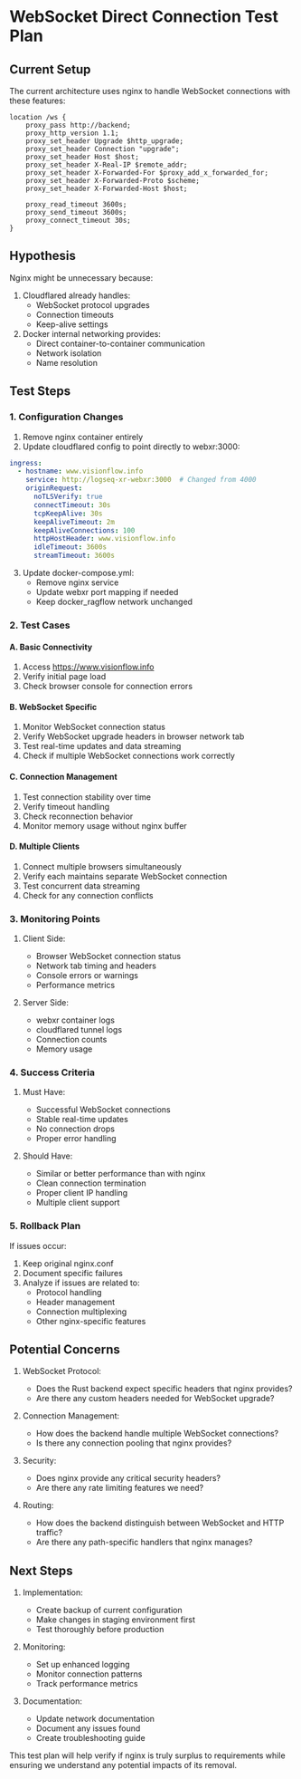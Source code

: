 # WebSocket Direct Connection Test Plan

## Current Setup
The current architecture uses nginx to handle WebSocket connections with these features:
```nginx
location /ws {
    proxy_pass http://backend;
    proxy_http_version 1.1;
    proxy_set_header Upgrade $http_upgrade;
    proxy_set_header Connection "upgrade";
    proxy_set_header Host $host;
    proxy_set_header X-Real-IP $remote_addr;
    proxy_set_header X-Forwarded-For $proxy_add_x_forwarded_for;
    proxy_set_header X-Forwarded-Proto $scheme;
    proxy_set_header X-Forwarded-Host $host;
    
    proxy_read_timeout 3600s;
    proxy_send_timeout 3600s;
    proxy_connect_timeout 30s;
}
```

## Hypothesis
Nginx might be unnecessary because:
1. Cloudflared already handles:
   - WebSocket protocol upgrades
   - Connection timeouts
   - Keep-alive settings
2. Docker internal networking provides:
   - Direct container-to-container communication
   - Network isolation
   - Name resolution

## Test Steps

### 1. Configuration Changes
1. Remove nginx container entirely
2. Update cloudflared config to point directly to webxr:3000:
```yaml
ingress:
  - hostname: www.visionflow.info
    service: http://logseq-xr-webxr:3000  # Changed from 4000
    originRequest:
      noTLSVerify: true
      connectTimeout: 30s
      tcpKeepAlive: 30s
      keepAliveTimeout: 2m
      keepAliveConnections: 100
      httpHostHeader: www.visionflow.info
      idleTimeout: 3600s
      streamTimeout: 3600s
```

3. Update docker-compose.yml:
   - Remove nginx service
   - Update webxr port mapping if needed
   - Keep docker_ragflow network unchanged

### 2. Test Cases

#### A. Basic Connectivity
1. Access https://www.visionflow.info
2. Verify initial page load
3. Check browser console for connection errors

#### B. WebSocket Specific
1. Monitor WebSocket connection status
2. Verify WebSocket upgrade headers in browser network tab
3. Test real-time updates and data streaming
4. Check if multiple WebSocket connections work correctly

#### C. Connection Management
1. Test connection stability over time
2. Verify timeout handling
3. Check reconnection behavior
4. Monitor memory usage without nginx buffer

#### D. Multiple Clients
1. Connect multiple browsers simultaneously
2. Verify each maintains separate WebSocket connection
3. Test concurrent data streaming
4. Check for any connection conflicts

### 3. Monitoring Points

1. Client Side:
   - Browser WebSocket connection status
   - Network tab timing and headers
   - Console errors or warnings
   - Performance metrics

2. Server Side:
   - webxr container logs
   - cloudflared tunnel logs
   - Connection counts
   - Memory usage

### 4. Success Criteria

1. Must Have:
   - Successful WebSocket connections
   - Stable real-time updates
   - No connection drops
   - Proper error handling

2. Should Have:
   - Similar or better performance than with nginx
   - Clean connection termination
   - Proper client IP handling
   - Multiple client support

### 5. Rollback Plan

If issues occur:
1. Keep original nginx.conf
2. Document specific failures
3. Analyze if issues are related to:
   - Protocol handling
   - Header management
   - Connection multiplexing
   - Other nginx-specific features

## Potential Concerns

1. WebSocket Protocol:
   - Does the Rust backend expect specific headers that nginx provides?
   - Are there any custom headers needed for WebSocket upgrade?

2. Connection Management:
   - How does the backend handle multiple WebSocket connections?
   - Is there any connection pooling that nginx provides?

3. Security:
   - Does nginx provide any critical security headers?
   - Are there any rate limiting features we need?

4. Routing:
   - How does the backend distinguish between WebSocket and HTTP traffic?
   - Are there any path-specific handlers that nginx manages?

## Next Steps

1. Implementation:
   - Create backup of current configuration
   - Make changes in staging environment first
   - Test thoroughly before production

2. Monitoring:
   - Set up enhanced logging
   - Monitor connection patterns
   - Track performance metrics

3. Documentation:
   - Update network documentation
   - Document any issues found
   - Create troubleshooting guide

This test plan will help verify if nginx is truly surplus to requirements while ensuring we understand any potential impacts of its removal.
